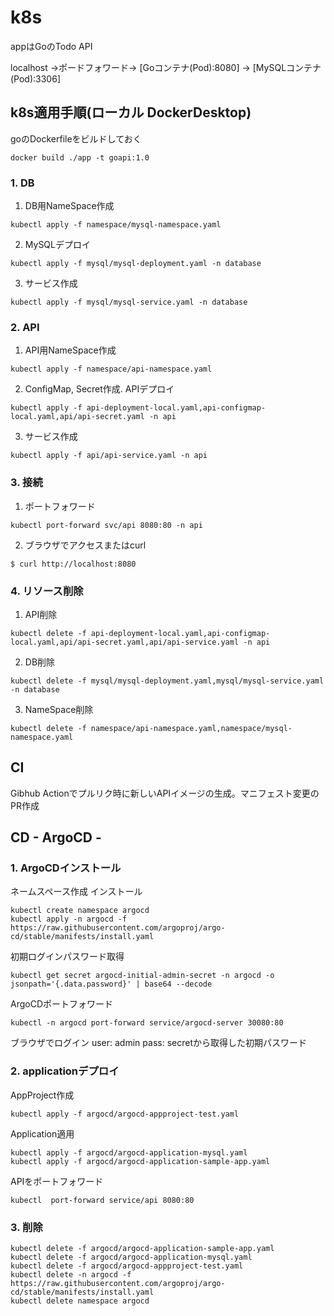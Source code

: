 # k8s 

appはGoのTodo API

localhost →ポードフォワード→ [Goコンテナ(Pod):8080] → [MySQLコンテナ(Pod):3306]

## k8s適用手順(ローカル DockerDesktop)

goのDockerfileをビルドしておく

```
docker build ./app -t goapi:1.0
```


### 1. DB
1. DB用NameSpace作成
```
kubectl apply -f namespace/mysql-namespace.yaml
```


2. MySQLデプロイ
```
kubectl apply -f mysql/mysql-deployment.yaml -n database
```

3. サービス作成
```
kubectl apply -f mysql/mysql-service.yaml -n database
```

### 2. API

1. API用NameSpace作成
```
kubectl apply -f namespace/api-namespace.yaml 
```

2. ConfigMap, Secret作成. APIデプロイ
```
kubectl apply -f api-deployment-local.yaml,api-configmap-local.yaml,api/api-secret.yaml -n api
```

3. サービス作成
```
kubectl apply -f api/api-service.yaml -n api
```

### 3. 接続
1. ポートフォワード
```
kubectl port-forward svc/api 8080:80 -n api
```

2. ブラウザでアクセスまたはcurl
```
$ curl http://localhost:8080
```

### 4. リソース削除
1. API削除
```
kubectl delete -f api-deployment-local.yaml,api-configmap-local.yaml,api/api-secret.yaml,api/api-service.yaml -n api
```

2. DB削除
```
kubectl delete -f mysql/mysql-deployment.yaml,mysql/mysql-service.yaml -n database
```

3. NameSpace削除
```
kubectl delete -f namespace/api-namespace.yaml,namespace/mysql-namespace.yaml
```

## CI
Gibhub Actionでプルリク時に新しいAPIイメージの生成。マニフェスト変更のPR作成


## CD - ArgoCD -

### 1. ArgoCDインストール
ネームスペース作成 インストール
```
kubectl create namespace argocd
kubectl apply -n argocd -f https://raw.githubusercontent.com/argoproj/argo-cd/stable/manifests/install.yaml
```

初期ログインパスワード取得
```
kubectl get secret argocd-initial-admin-secret -n argocd -o jsonpath='{.data.password}' | base64 --decode
```

ArgoCDポートフォワード
```
kubectl -n argocd port-forward service/argocd-server 30080:80
```

ブラウザでログイン
user: admin
pass: secretから取得した初期パスワード

### 2. applicationデプロイ
AppProject作成
```
kubectl apply -f argocd/argocd-appproject-test.yaml
```

Application適用
```
kubectl apply -f argocd/argocd-application-mysql.yaml
kubectl apply -f argocd/argocd-application-sample-app.yaml
```

APIをポートフォワード
```
kubectl  port-forward service/api 8080:80 
```

### 3. 削除
```
kubectl delete -f argocd/argocd-application-sample-app.yaml
kubectl delete -f argocd/argocd-application-mysql.yaml
kubectl delete -f argocd/argocd-appproject-test.yaml
kubectl delete -n argocd -f https://raw.githubusercontent.com/argoproj/argo-cd/stable/manifests/install.yaml
kubectl delete namespace argocd
```